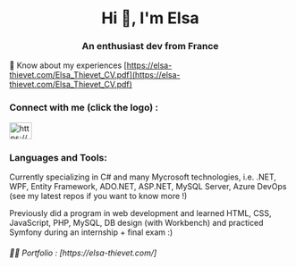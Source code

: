<h1 align="center">Hi 👋, I'm Elsa</h1>
<h3 align="center">An enthusiast dev from France</h3>


📄 Know about my experiences [https://elsa-thievet.com/Elsa_Thievet_CV.pdf](https://elsa-thievet.com/Elsa_Thievet_CV.pdf)

<h3 align="left">Connect with me (click the logo) :</h3>
<p align="left">
<a href="https://www.linkedin.com/in/elsa-thievet-dev-montpellier/" target="blank"><img align="center" src="https://raw.githubusercontent.com/rahuldkjain/github-profile-readme-generator/master/src/images/icons/Social/linked-in-alt.svg" alt="https://www.linkedin.com/in/elsa-thi%c3%a9vet123/" height="30" width="40" /></a>
</p>

<h3 align="left">Languages and Tools:</h3>
<p>Currently specializing in  C# and many Mycrosoft technologies, i.e. .NET, WPF, Entity Framework, ADO.NET, ASP.NET, MySQL Server, Azure DevOps (see my latest repos if you want to know more !)</p>
<p>Previously did a program in web development and learned HTML, CSS, JavaScript, PHP, MySQL, DB design (with Workbench) and practiced Symfony during an internship + final exam :)</p>

<h6>👨‍💻 Portfolio : [https://elsa-thievet.com/]</h6>
